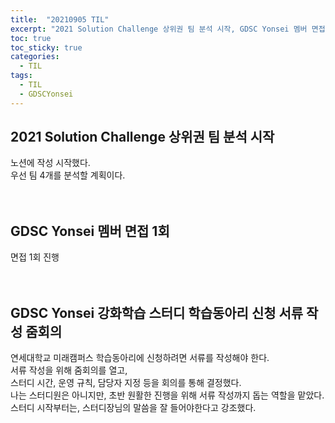 ```yaml
---
title:  "20210905 TIL"
excerpt: "2021 Solution Challenge 상위권 팀 분석 시작, GDSC Yonsei 멤버 면접 1회, GDSC Yonsei 강화학습 스터디 학습동아리 신청 서류 작성 줌회의"
toc: true
toc_sticky: true
categories:
  - TIL
tags:
  - TIL
  - GDSCYonsei
---
```


## 2021 Solution Challenge 상위권 팀 분석 시작
노션에 작성 시작했다.  
우선 팀 4개를 분석할 계획이다.  
<br>
<br>
## GDSC Yonsei 멤버 면접 1회
면접 1회 진행  
<br>
<br>
## GDSC Yonsei 강화학습 스터디 학습동아리 신청 서류 작성 줌회의
연세대학교 미래캠퍼스 학습동아리에 신청하려면 서류를 작성해야 한다.  
서류 작성을 위해 줌회의를 열고,  
스터디 시간, 운영 규칙, 담당자 지정 등을 회의를 통해 결정했다.  
나는 스터디원은 아니지만, 초반 원활한 진행을 위해 서류 작성까지 돕는 역할을 맡았다.  
스터디 시작부터는, 스터디장님의 말씀을 잘 들어야한다고 강조했다.  
<br>
<br>
